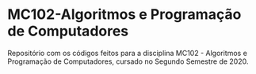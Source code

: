 # MC102-Algoritmos e Programação de Computadores
Repositório com os códigos feitos para a disciplina MC102 - Algoritmos e Programação de Computadores, cursado no Segundo Semestre de 2020.
